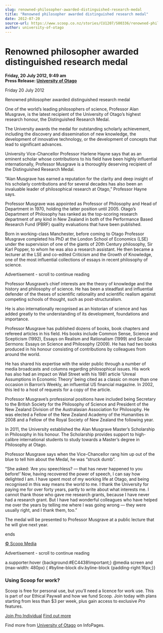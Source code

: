 ```yaml
---
slug: renowned-philosopher-awarded-distinguished-research-medal
title: "Renowned philosopher awarded distinguished research medal"
date: 2012-07-20
source-url: https://www.scoop.co.nz/stories/CU1207/S00336/renowned-philosopher-awarded-distinguished-research-medal.htm
author: university-of-otago
---
```

Renowned philosopher awarded distinguished research medal
=========================================================

**Friday, 20 July 2012, 9:49 am**  
**Press Release: [University of Otago](https://info.scoop.co.nz/University_of_Otago)**

  
Friday 20 July 2012

Renowned philosopher awarded distinguished research medal

One of the world’s leading philosophers of science, Professor Alan Musgrave, is the latest recipient of the University of Otago’s highest research honour, the Distinguished Research Medal.

The University awards the medal for outstanding scholarly achievement, including the discovery and dissemination of new knowledge, the development of innovative technology, or the development of concepts that lead to significant advances.

University Vice-Chancellor Professor Harlene Hayne says that as an eminent scholar whose contributions to his field have been highly influential internationally, Professor Musgrave is a thoroughly deserving recipient of the Distinguished Research Medal.

“Alan Musgrave has earned a reputation for the clarity and deep insight of his scholarly contributions and for several decades has also been an invaluable leader of philosophical research at Otago,” Professor Hayne says.

Professor Musgrave was appointed as Professor of Philosophy and Head of Department in 1970, holding the latter position until 2005. Otago’s Department of Philosophy has ranked as the top-scoring research department of any kind in New Zealand in both of the Performance Based Research Fund (PBRF) quality evaluations that have been published.

Born in working-class Manchester, before coming to Otago Professor Musgrave completed his PhD at the London School of Economics (LSE) under the supervision of one of the giants of 20th Century philosophy, Sir Karl Popper, to whom he was also a research assistant. He then became a lecturer at the LSE and co-edited Criticism and the Growth of Knowledge, one of the most influential collections of essays in recent philosophy of science.

Advertisement - scroll to continue reading





Professor Musgrave’s chief interests are the theory of knowledge and the history and philosophy of science. He has been a steadfast and influential defender of the theses of scientific rationality and scientific realism against competing schools of thought, such as post-structuralism.

He is also internationally recognised as an historian of science and has added greatly to the understanding of its development, foundations and importance.

Professor Musgrave has published dozens of books, book chapters and refereed articles in his field. His books include Common Sense, Science and Scepticism (1992), Essays on Realism and Rationalism (1999) and Secular Sermons: Essays on Science and Philosophy (2009). He has had two books produced in his honour consisting of contributions by colleagues from around the world.

He has shared his expertise with the wider public through a number of media broadcasts and columns regarding philosophical issues. His work has also had an impact on Wall Street with his 1981 article ‘Unreal Assumptions in Economic Theory’ being cited as a classic on more than one occasion in Barron’s Weekly, an influential US financial magazine. In 2002, this led to a host of requests for a copy of the article.

Professor Musgrave’s professional positions have included being Secretary to the British Society for the Philosophy of Science and President of the New Zealand Division of the Australasian Association for Philosophy. He was elected a Fellow of the New Zealand Academy of the Humanities in 2008 and a Fellow of the Royal Society of New Zealand the following year.

In 2011, the University established the Alan Musgrave Master’s Scholarship in Philosophy in his honour. The Scholarship provides support to high-calibre international students to study towards a Master’s degree in Philosophy at Otago.

Professor Musgrave says when the Vice-Chancellor rang him up out of the blue to tell him about the Medal, he was “struck dumb”.

“She asked: ‘Are you speechless? — that has never happened to you before!’ Now, having recovered the power of speech, I can say how delighted I am. I have spent most of my working life at Otago, and being recognised in this way means the world to me. I thank the University for paying me for over forty years, partly to write about what interests me. I cannot thank those who gave me research grants, because I have never had a research grant. But I have had wonderful colleagues who have helped me over the years by telling me where I was going wrong — they were usually right, and I thank them, too.”

The medal will be presented to Professor Musgrave at a public lecture that he will give next year.

ends

[© Scoop Media](http://www.scoop.co.nz/about/terms.html)  

Advertisement - scroll to continue reading



a.supporter:hover {background:#EC4438!important;} @media screen and (max-width: 480px) { #byline-block div.byline-block {padding-right:16px;}}

### Using Scoop for work?

Scoop is free for personal use, but you’ll need a licence for work use. This is part of our Ethical Paywall and how we fund Scoop. Join today with plans starting from less than $3 per week, plus gain access to exclusive _Pro_ features.  
  
[Join Pro Individual](https://pro.scoop.co.nz/Individual/?from=ProIn24) [Find out more](https://pro.scoop.co.nz/using-scoop-for-work/?from=ProIn24)

Find more from [University of Otago](https://info.scoop.co.nz/University_of_Otago) on InfoPages.